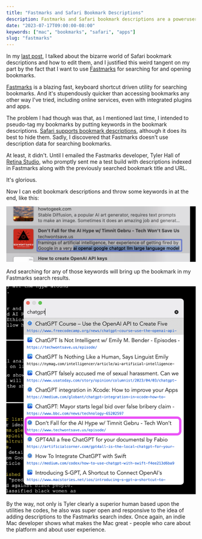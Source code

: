 ```yaml
---
title: "Fastmarks and Safari Bookmark Descriptions"
description: Fastmarks and Safari bookmark descriptions are a poweruser bookmark search combination supreme.
date: "2023-07-17T09:00:00-08:00"
keywords: ["mac", "bookmarks", "safari", "apps"]
slug: "fastmarks"
---
```


In my [last post](https://scottwillsey.com/safari-bookmarks/), I talked about the bizarre world of Safari bookmark descriptions and how to edit them, and I justified this weird tangent on my part by the fact that I want to use [Fastmarks](https://retina.studio/fastmarks/) for searching for and opening bookmarks.

[Fastmarks](https://retina.studio/fastmarks/) is a blazing fast, keyboard shortcut driven utility for searching bookmarks. And it's stupendously quicker than accessing bookmarks any other way I've tried, including online services, even with integrated plugins and apps.

The problem I had though was that, as I mentioned last time, I intended to pseudo-tag my bookmarks by putting keywords in the bookmark descriptions. [Safari supports bookmark descriptions](https://discussions.apple.com/thread/252322786), although it does its best to hide them. Sadly, I discovered that Fastmarks doesn't use description data for searching bookmarks.

At least, it didn't. Until I emailed the Fastmarks developer, Tyler Hall of [Retina Studio](https://retina.studio), who promptly sent me a test build with descriptions indexed in Fastmarks along with the previously searched bookmark title and URL.

It's glorious.

Now I can edit bookmark descriptions and throw some keywords in at the end, like this:

[![Safari bookmark description with my keywords added](../../assets/images/posts/BookmarkDescriptionKeywords-F9B6B9AE-1A28-4991-AE4F-65E3AAEE38B4.png)](/images/posts/BookmarkDescriptionKeywords-F9B6B9AE-1A28-4991-AE4F-65E3AAEE38B4.png)

And searching for any of those keywords will bring up the bookmark in my Fastmarks search results.

[![Fastmarks search for a keyword](../../assets/images/posts/FastmarksSearch-F9B6B9AE-1A28-4991-AE4F-65E3AAEE38B4.png)](/images/posts/FastmarksSearch-F9B6B9AE-1A28-4991-AE4F-65E3AAEE38B4.png)

By the way, not only is Tyler clearly a superior human based upon the utilities he codes, he also was super open and responsive to the idea of adding descriptions to the Fastmarks search index. Once again, an indie Mac developer shows what makes the Mac great - people who care about the platform and about user experience.
